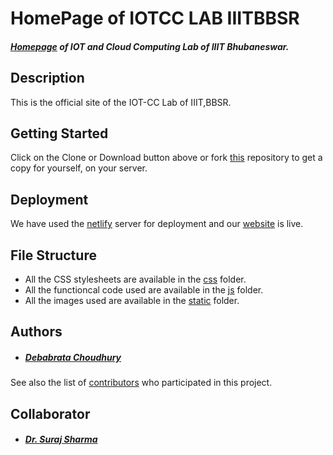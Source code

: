 # HomePage of IOTCC LAB IIITBBSR

##### [Homepage](https://www.iotcclab.netlify.com) of IOT and Cloud Computing Lab of IIIT Bhubaneswar. 

## Description

This is the official site of the IOT-CC Lab of IIIT,BBSR.

## Getting Started

Click on the Clone or Download button above or fork [this](https://github.com/Smart-City-IIIT-Bh/Homepage) repository to get a copy for yourself, on your server.


## Deployment

We have used the [netlify](https://www.netlify.com) server for deployment and our [website](https://github.com/Smart-City-IIIT-Bh/Homepage) is live. 

## File Structure

- All the CSS stylesheets are available in the [css](https://github.com/Smart-City-IIIT-Bh/Homepage/tree/master/css) folder.
- All the functioncal code used are available in the [js](https://github.com/Smart-City-IIIT-Bh/Homepage/tree/master/js) folder.
- All the images used are available in the [static](https://github.com/Smart-City-IIIT-Bh/Homepage/tree/master/static) folder.

## Authors

- #####  [Debabrata Choudhury](https://github.com/LoneWolf38)
See also the list of [contributors](https://github.com/Smart-City-IIIT-Bh/Homepage/graphs/contributors) who participated in this project.

## Collaborator

- ##### [Dr. Suraj Sharma](https://github.com/drsurajsharma)
